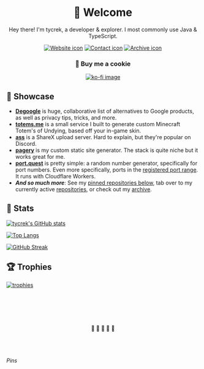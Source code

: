 <div align="center">

# :wave: Welcome

Hey there! I'm tycrek, a developer & explorer. I most commonly use Java & TypeScript.

[![Website icon]][Website]
[![Contact icon]][Contact]
[![Archive icon]][Archive]

### 🍪 Buy me a cookie

[![ko-fi image]][ko-fi link]

</div>

## :gem: Showcase

- **[Degoogle]** is huge, collaborative list of alternatives to Google products, as well as privacy tips, tricks, and more.
- **[totems.me]** is a small service I built to generate custom Minecraft Totem's of Undying, based off your in-game skin.
- **[ass]** is a ShareX upload server. Hard to explain, but they're popular on Discord.
- **[pagery]** is my custom static site generator. The stack is quite niche but it works great for me.
- **[port.quest]** is pretty simple: a random number generator, specifically for port numbers. Even more specifically, ports in the [registered port range][ports]. It runs with Cloudflare Workers.
- ***And so much more***: See my [pinned repositories below][pins], tab over to my currently active [repositories], or check out my [archive].

## :book: Stats

[![tycrek's GitHub stats]][stats repo]

[![Top Langs]][stats repo]

[![GitHub Streak]][streaks]

## :trophy: Trophies

[![trophies]][trophy repo]

<div align="center">
  <br><br><br><br>

🩵 🩷 🤍 🩷 🩵

  <br><br>
</div>

###### Pins

<!---- Links ---->
<!-- Header -->
[Website]: https://sylvie.tycrek.com/
[Contact]: https://tycrek.com/
[Archive]: https://github.com/tycrek-archive
[Website icon]: https://img.shields.io/badge/-Website-EC407A
[Contact icon]: https://img.shields.io/badge/-Contact-D81B60
[Archive icon]: https://img.shields.io/badge/-Archive-AD1457
[ko-fi image]: https://ko-fi.com/img/githubbutton_sm.svg
[ko-fi link]: https://ko-fi.com/tycrek
<!-- Showcase -->
[Degoogle]: https://github.com/tycrek/degoogle#readme
[totems.me]: https://totems.me
[ass]: https://github.com/tycrek/ass
[pagery]: https://github.com/tycrek/pagery
[port.quest]: https://sylvie.tycrek.com/port.quest
[ports]: https://en.wikipedia.org/wiki/Registered_port
[repositories]: https://github.com/tycrek?tab=repositories&q=&sort=stargazers
[pins]: #pins
<!-- Stats & trophies -->
[tycrek's GitHub stats]: https://github-readme-stats.vercel.app/api?username=tycrek&count_private=true&show_icons=true&theme=dracula&hide_border=true&custom_title=tycrek%27s%20GitHub%20Stats
[Top Langs]: https://github-readme-stats.vercel.app/api/top-langs/?username=tycrek&langs_count=10&layout=compact&theme=dracula&hide_border=true&card_width=445
[GitHub Streak]: https://streak-stats.demolab.com?user=tycrek&theme=dracula&hide_border=true
[streaks]: https://github.com/DenverCoder1/github-readme-streak-stats
[stats repo]: https://github.com/anuraghazra/github-readme-stats
[trophies]: https://github-profile-trophy.vercel.app/?username=tycrek&theme=dracula&title=Stars,Commit,Issues,Followers,PullRequest,Repositories&margin-w=10&margin-h=10&row=2&column=3&no-frame=true
[trophy repo]: https://github.com/ryo-ma/github-profile-trophy
<!-- Other -->
